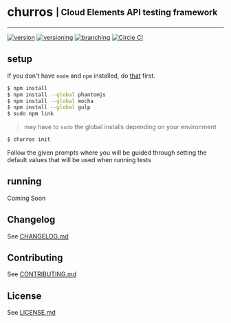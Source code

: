 # churros <sub><sup>| Cloud Elements API testing framework </sup></sub>
--------------------------------------------------------------------------------
[![version](http://img.shields.io/badge/version-v0.0.0-blue.svg)](#)
[![versioning](http://img.shields.io/badge/versioning-semver-blue.svg)](http://semver.org/)
[![branching](http://img.shields.io/badge/branching-github%20flow-blue.svg)](https://guides.github.com/introduction/flow/)
[![Circle CI](https://circleci.com/gh/cloud-elements/churros.svg?style=shield&circle-token=06ba43ddb954fcb3687b5e41fbdf607f1846bbc0)](https://circleci.com/gh/cloud-elements/churros)

## setup
If you don't have `node` and `npm` installed, do [that](https://docs.npmjs.com/getting-started/installing-node) first.

```bash
$ npm install
$ npm install --global phantomjs
$ npm install --global mocha
$ npm install --global gulp
$ sudo npm link
```
> may have to `sudo` the global installs depending on your environment

```bash
$ churros init
```

Follow the given prompts where you will be guided through setting the default values that will be used when running tests

## running

Coming Soon

## Changelog

See [CHANGELOG.md](CHANGELOG.md)

## Contributing

See [CONTRIBUTING.md](CONTRIBUTING.md)

## License

See [LICENSE.md](LICENSE.md)
